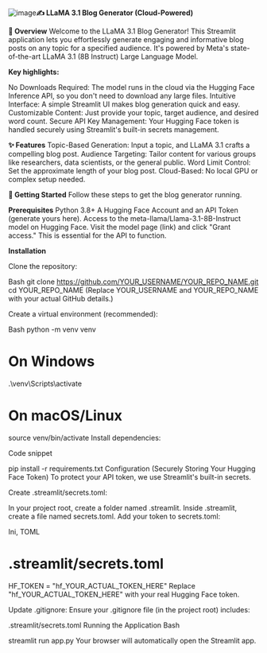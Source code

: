 ![image](https://github.com/user-attachments/assets/d3b6f577-895c-46e9-a651-690d7cbd474a)**✍️ LLaMA 3.1 Blog Generator (Cloud-Powered)**


**🌟 Overview**
Welcome to the LLaMA 3.1 Blog Generator! This Streamlit application lets you effortlessly generate engaging and informative blog posts on any topic for a specified audience. It's powered by Meta's state-of-the-art LLaMA 3.1 (8B Instruct) Large Language Model.

**Key highlights:**

No Downloads Required: The model runs in the cloud via the Hugging Face Inference API, so you don't need to download any large files.
Intuitive Interface: A simple Streamlit UI makes blog generation quick and easy.
Customizable Content: Just provide your topic, target audience, and desired word count.
Secure API Key Management: Your Hugging Face token is handled securely using Streamlit's built-in secrets management.

**✨ Features**
Topic-Based Generation: Input a topic, and LLaMA 3.1 crafts a compelling blog post.
Audience Targeting: Tailor content for various groups like researchers, data scientists, or the general public.
Word Limit Control: Set the approximate length of your blog post.
Cloud-Based: No local GPU or complex setup needed.

**🚀 Getting Started**
Follow these steps to get the blog generator running.

**Prerequisites**
Python 3.8+
A Hugging Face Account and an API Token (generate yours here).
Access to the meta-llama/Llama-3.1-8B-Instruct model on Hugging Face. Visit the model page (link) and click "Grant access." This is essential for the API to function.

**Installation**

Clone the repository:

Bash
git clone https://github.com/YOUR_USERNAME/YOUR_REPO_NAME.git
cd YOUR_REPO_NAME
(Replace YOUR_USERNAME and YOUR_REPO_NAME with your actual GitHub details.)

Create a virtual environment (recommended):

Bash
python -m venv venv

# On Windows
.\venv\Scripts\activate
# On macOS/Linux
source venv/bin/activate
Install dependencies:

Code snippet

pip install -r requirements.txt
Configuration (Securely Storing Your Hugging Face Token)
To protect your API token, we use Streamlit's built-in secrets.

Create .streamlit/secrets.toml:

In your project root, create a folder named .streamlit.
Inside .streamlit, create a file named secrets.toml.
Add your token to secrets.toml:

Ini, TOML

# .streamlit/secrets.toml
HF_TOKEN = "hf_YOUR_ACTUAL_TOKEN_HERE"
Replace "hf_YOUR_ACTUAL_TOKEN_HERE" with your real Hugging Face token.

Update .gitignore: Ensure your .gitignore file (in the project root) includes:

.streamlit/secrets.toml
Running the Application
Bash

streamlit run app.py
Your browser will automatically open the Streamlit app.


